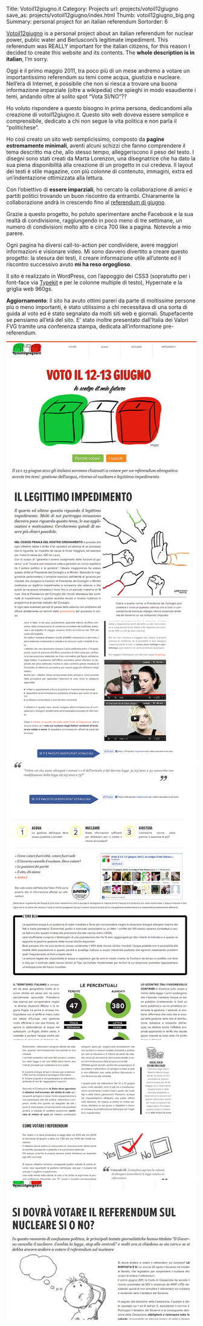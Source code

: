 Title: Votoil12giugno.it
Category: Projects
url: projects/votoil12giugno
save_as: projects/votoil12giugno/index.html
Thumb: votoil12giugno_big.png
Summary: personal project for an italian referendum 
Sortorder: 6


[Votoil12giugno](http://votoil12giugno.marcodena.it/) is a personal project about an italian referendum for nuclear power, public water and Berlusconi’s legitimate impediment. This referendum was REALLY important for the italian citizens, for this reason I decided to create this website and its contents. The __whole description is in italian__, I’m sorry.


Oggi è il primo maggio 2011, tra poco più di un mese andremo a votare un importantissimo referendum su temi come acqua, giustizia e nucleare. Nell’era di Internet, è possibile che non si riesca a trovare una buona informazione imparziale (oltre a wikipedia) che spieghi in modo esaudiente i temi, andando oltre al solito spot “Vota SI/NO”??

Ho voluto rispondere a questo bisogno in prima persona, dedicandomi alla creazione di votoil12giugno.it. Questo sito web doveva essere semplice e comprensibile, dedicato a chi non segue la vita politica e non parla il “politichese”.

Ho così creato un sito web semplicissimo, composto da __pagine estremamente minimali__, aventi alcuni schizzi che fanno comprendere il tema descritto ma che, allo stesso tempo, alleggeriscono il peso del testo.
I disegni sono stati creati da Marta Lorenzon, una disegnatrice che ha dato la sua piena disponibilità alla creazione di un progetto in cui credeva.
Il layout dei testi è stile magazine, con più colonne di contenuto, immagini, extra ed un’indentazione ottimizzata alla lettura.

Con l’obiettivo di __essere imparziali__, ho cercato la collaborazione di amici e partiti politici trovando un buon riscontro da entrambi. Chiaramente la collaborazione andrà in crescendo fino al [referendum di giugno](http://votoil12giugno.marcodena.it/).

Grazie a questo progetto, ho potuto sperimentare anche Facebook e la sua realtà di condivisione, raggiungendo in poco meno di tre settimane, un numero di condivisioni molto alto e circa 700 like a pagina. Notevole a mio parere.

Ogni pagina ha diversi call-to-action per condividere, avere maggiori informazioni e visionare video. Mi sono davvero divertito a creare questo progetto: la stesura dei testi, il creare informazione utile all’utente ed il riscontro successivo avuto __mi ha reso orgoglioso__.

Il sito è realizzato in WordPress, con l’appoggio dei CSS3 (sopratutto per i font-face via [Typekit](http://typekit.com/) e per le colonne multiple di testo), Hypernate e la griglia web 960gs.

__Aggiornamento__: Il sito ha avuto ottimi pareri da parte di moltissime persone più o meno importanti, è stato utilissimo a chi necessitava di una sorta di guida al voto ed è stato segnalato da molti siti web e giornali. Stupefacente se pensiamo all’età del sito. E’ stato inoltre presentato dall’Italia dei Valori FVG tramite una conferenza stampa, dedicata all’informazione pre-referendum.

![12giugno](/images/projects/12giugno1.jpg)
![12giugno](/images/projects/12giugno2.jpg)
![12giugno](/images/projects/12giugno3.jpg)
![12giugno](/images/projects/12giugno4.jpg)
![12giugno](/images/projects/12giugno5.jpg)
![12giugno](/images/projects/12giugno6.jpg)
![12giugno](/images/projects/12giugno7.jpg)




